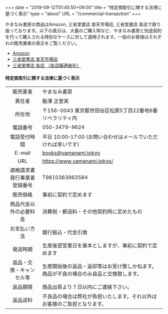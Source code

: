 +++
date = "2019-09-12T01:45:50+09:00"
title = "特定商取引に関する法律に基づく表示"
type = "about"
URL = "/commercial-transaction"
+++

やまなみ書房の商品はAmazon, 三省堂書店 楽天市場店, 三省堂書店 各店で取り扱っております。以下の表示は、大量のご購入時など、やまなみ書房と別途契約を行って購入される特別なケースに対して適用されます。一般のお客様はそれぞれの販売業者の表示をご覧ください。

* [Amazon](https://www.amazon.co.jp/gp/help/customer/display.html?nodeId=202008070)
* [三省堂書店 楽天市場店](https://www.rakuten.co.jp/books-sanseido/info.html)
* [三省堂書店 各店 （各店舗連絡先）](https://www.books-sanseido.co.jp/shop/)

#### 特定商取引に関する法律に基づく表示

|    |    |
|:-----:|----|
| 販売業者 | やまなみ書房 |
| 責任者 | 飯澤 正登実 |
| 所在地 | 〒156-0043 東京都世田谷区松原5丁目22番地6番 リベラリティ内 |
| 電話番号 | 050-3479-9624 |
| 電話受付時間 | 平日 10:00–17:00 (お問い合わせはメールでいただければ幸いです)|
| E-mail | books@yamanami.tokyo |
| URL | https://www.yamanami.tokyo/ |
|適格請求書発行事業者登録番号|T9810363963584|
| 販売価格 | 事前に契約で定めます |
| 商品代金以外の必要料金 | 消費税・郵送料・その他契約時に定めたもの |
| お支払い方法 | 銀行振込・代金引換 |
| 発送時期 | 生産後翌営業日を基本としますが、事前に契約で定めます |
| 返品・交換・キャンセル等 | 生産開始後の返品・返却等はお受け致しかねます。 商品が不良の場合のみ良品と交換致します。 |
| 返品期限 | 商品出荷より７日以内にご連絡下さい。 |
| 返品送料 | 不良品の場合は弊社が負担いたします。それ以外はお客様のご負担となります。 |


&nbsp;
